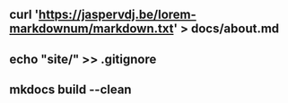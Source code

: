 ## curl 'https://jaspervdj.be/lorem-markdownum/markdown.txt' > docs/about.md
## echo "site/" >> .gitignore
## mkdocs build --clean